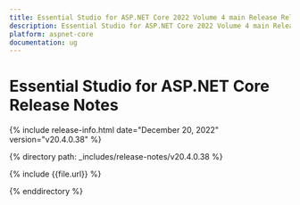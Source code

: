 ```yaml
---
title: Essential Studio for ASP.NET Core 2022 Volume 4 main Release Release Notes  
description: Essential Studio for ASP.NET Core 2022 Volume 4 main Release Release Notes  
platform: aspnet-core
documentation: ug
---
```


# Essential Studio for ASP.NET Core  Release Notes  

{% include release-info.html date="December 20, 2022"  version="v20.4.0.38" %} 

{% directory path: _includes/release-notes/v20.4.0.38 %}

{% include {{file.url}} %}

{% enddirectory %}